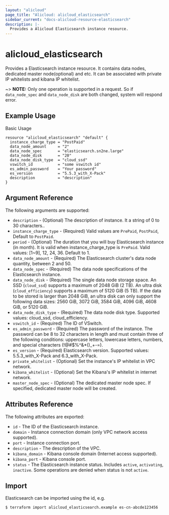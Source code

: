 ```yaml
---
layout: "alicloud"
page_title: "Alicloud: alicloud_elasticsearch"
sidebar_current: "docs-alicloud-resource-elasticsearch"
description: |-
  Provides a Alicloud Elasticsearch instance resource.
---
```


# alicloud\_elasticsearch

Provides a Elasticsearch instance resource. It contains data nodes, dedicated master node(optional) and etc. It can be associated with private IP whitelists and kibana IP whitelist.

~> **NOTE:** Only one operation is supported in a request. So if `data_node_spec` and `data_node_disk` are both changed, system will respond error.

## Example Usage

Basic Usage

```
resource "alicloud_elasticsearch" "default" {
  instance_charge_type = "PostPaid"
  data_node_amount     = "2"
  data_node_spec       = "elasticsearch.sn2ne.large"
  data_node_disk       = "20"
  data_node_disk_type  = "cloud_ssd"
  vswitch_id           = "some vswitch id"
  es_admin_password    = "Your password"
  es_version           = "5.5.3_with_X-Pack"
  description          = "description"
}
```
## Argument Reference

The following arguments are supported:

* `description` - (Optional) The description of instance. It a string of 0 to 30 characters..
* `instance_charge_type` - (Required) Valid values are `PrePaid`, `PostPaid`, Default to `PostPaid`.
* `period` - (Optional) The duration that you will buy Elasticsearch instance (in month). It is valid when instance_charge_type is `PrePaid`. Valid values: [1~9], 12, 24, 36. Default to 1.
* `data_node_amount` - (Required) The Elasticsearch cluster's data node quantity, between 2 and 50.
* `data_node_spec` - (Required) The data node specifications of the Elasticsearch instance.
* `data_node_disk` - (Required) The single data node storage space. An SSD (`cloud_ssd`) supports a maximum of 2048 GiB (2 TB). An ultra disk (`cloud_efficiency`) supports a maximum of 5120 GiB (5 TB). If the data to be stored is larger than 2048 GiB, an ultra disk can only support the following data sizes: 2560 GiB, 3072 GiB, 3584 GiB, 4096 GiB, 4608 GiB, or 5120 GiB.
* `data_node_disk_type` - (Required) The data node disk type. Supported values: cloud_ssd, cloud_efficiency.
* `vswitch_id` - (Required) The ID of VSwitch.
* `es_admin_password` - (Required) The password of the instance. The password can be 8 to 32 characters in length and must contain three of the following conditions: uppercase letters, lowercase letters, numbers, and special characters (!@#$%^&*()_+-=).
* `es_version` - (Required) Elasticsearch version. Supported values: 5.5.3_with_X-Pack and 6.3_with_X-Pack.
* `private_whitelist` - (Optional) Set the instance's IP whitelist in VPC network.
* `kibana_whitelist` - (Optional) Set the Kibana's IP whitelist in internet network.
* `master_node_spec` - (Optional) The dedicated master node spec. If specified, dedicated master node will be created.


## Attributes Reference

The following attributes are exported:

* `id` - The ID of the Elasticsearch instance.
* `domain` - Instance connection domain (only VPC network access supported).
* `port` - Instance connection port.
* `description` - The description of the VPC.
* `kibana_domain` - Kibana console domain (Internet access supported).
* `kibana_port` - Kibana console port.
* `status` - The Elasticsearch instance status. Includes `active`, `activating`, `inactive`. Some operations are denied when status is not `active`.

## Import

Elasticsearch can be imported using the id, e.g.

```
$ terraform import alicloud_elasticsearch.example es-cn-abcde123456
```

